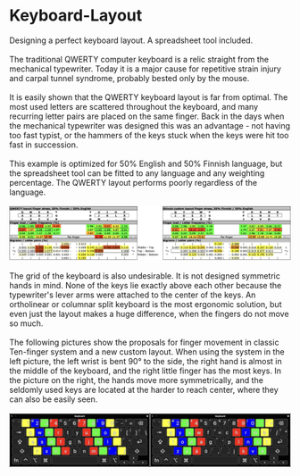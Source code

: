 # Keyboard-Layout
Designing a perfect keyboard layout. A spreadsheet tool included. <br>
<br>
The traditional QWERTY computer keyboard is a relic straight from the mechanical typewriter. Today it is a major cause for repetitive strain injury and carpal tunnel syndrome, probably bested only by the mouse. <br>
<br>
It is easily shown that the QWERTY keyboard layout is far from optimal. The most used letters are scattered throughout the keyboard, and many recurring letter pairs are placed on the same finger. Back in the days when the mechanical typewriter was designed this was an advantage - not having too fast typist, or the hammers of the keys stuck when the keys were hit too fast in succession. <br>
<br>
This example is optimized for 50% English and 50% Finnish language, but the spreadsheet tool can be fitted to any language and any weighting percentage. The QWERTY layout performs poorly regardless of the language. <br>
<br>
![Example](Finger_stress_example.png) <br>
<br>
The grid of the keyboard is also undesirable. It is not designed symmetric hands in mind. None of the keys lie exactly above each other because the typewriter's lever arms were attached to the center of the keys. An ortholinear or columnar split keyboard is the most ergonomic solution, but even just the layout makes a huge difference, when the fingers do not move so much. <br>
<br>
The following pictures show the proposals for finger movement in classic Ten-finger system and a new custom layout. When using the system in the left picture, the left wrist is bent 90° to the side, the right hand is almost in the middle of the keyboard, and the right little finger has the most keys. In the picture on the right, the hands move more symmetrically, and the seldomly used keys are located at the harder to reach center, where they can also be easily seen.<br>
<br>
![Example](Finger_positioning.png) <br>


